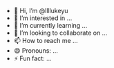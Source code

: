 - 👋 Hi, I’m @llllukeyu
- 👀 I’m interested in ...
- 🌱 I’m currently learning ...
- 💞️ I’m looking to collaborate on ...
- 📫 How to reach me ...
- 😄 Pronouns: ...
- ⚡ Fun fact: ...

<!---
llllukeyu/llllukeyu is a ✨ special ✨ repository because its `README.md` (this file) appears on your GitHub profile.
You can click the Preview link to take a look at your changes.
--->
